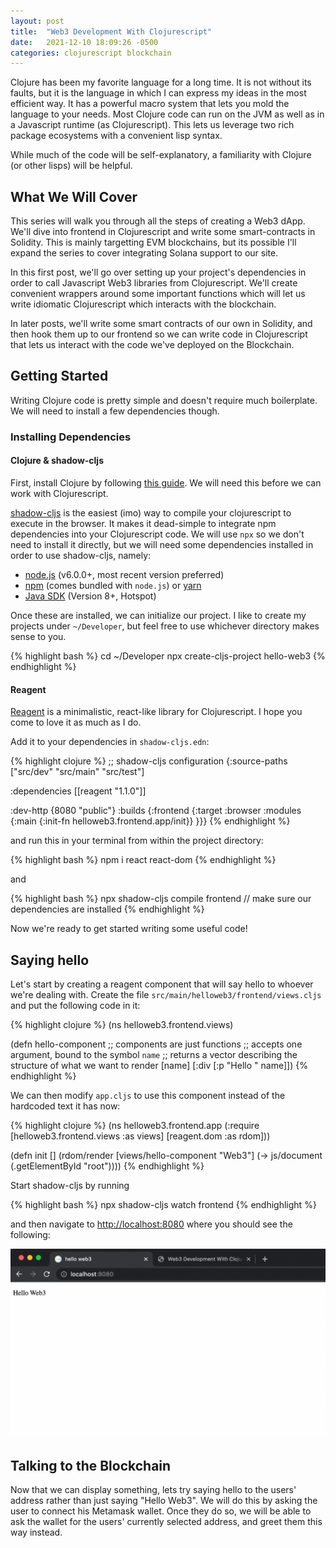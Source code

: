 ```yaml
---
layout: post
title:  "Web3 Development With Clojurescript"
date:   2021-12-10 18:09:26 -0500
categories: clojurescript blockchain 
---
```

Clojure has been my favorite language for a long time. It is not without its faults, but it is the language in which I can express my ideas in the most efficient way. It has a powerful macro system that lets you mold the language to your needs. Most Clojure code can run on the JVM as well as in a Javascript runtime (as Clojurescript). This lets us leverage two rich package ecosystems with a convenient lisp syntax.

While much of the code will be self-explanatory, a familiarity with Clojure (or other lisps) will be helpful.

## What We Will Cover

This series will walk you through all the steps of creating a Web3 dApp. We'll dive into frontend in Clojurescript and write some smart-contracts in Solidity. This is mainly targetting EVM blockchains, but its possible I'll expand the series to cover integrating Solana support to our site.

In this first post, we'll go over setting up your project's dependencies in order to call Javascript Web3 libraries from Clojurescript. We'll create convenient wrappers around some important functions which will let us write idiomatic Clojurescript which interacts with the blockchain.

In later posts, we'll write some smart contracts of our own in Solidity, and then hook them up to our frontend so we can write code in Clojurescript that lets us interact with the code we've deployed on the Blockchain.

## Getting Started

Writing Clojure code is pretty simple and doesn't require much boilerplate. We will need to install a few dependencies though. 

### Installing Dependencies

#### Clojure & shadow-cljs

First, install Clojure by following [this guide](https://clojure.org/guides/getting_started). We will need this before we can work with Clojurescript.

[shadow-cljs](https://github.com/thheller/shadow-cljs) is the easiest (imo) way to compile your clojurescript to execute in the browser. It makes it dead-simple to integrate npm dependencies into your Clojurescript code. We will use `npx` so we don't need to install it directly, but we will need some dependencies installed in order to use shadow-cljs, namely:

- [node.js](https://nodejs.org) (v6.0.0+, most recent version preferred)
- [npm](https://www.npmjs.com) (comes bundled with `node.js`) or [yarn](https://www.yarnpkg.com)
- [Java SDK](https://adoptopenjdk.net/) (Version 8+, Hotspot)

Once these are installed, we can initialize our project. I like to create my projects under `~/Developer`, but feel free to use whichever directory makes sense to you.

{% highlight bash %}
cd ~/Developer
npx create-cljs-project hello-web3
{% endhighlight %}

#### Reagent

[Reagent](https://github.com/reagent-project/reagent) is a minimalistic, react-like library for Clojurescript. I hope you come to love it as much as I do.

Add it to your dependencies in `shadow-cljs.edn`:

{% highlight clojure %}
;; shadow-cljs configuration
{:source-paths
 ["src/dev"
  "src/main"
  "src/test"]

 :dependencies
 [[reagent "1.1.0"]]

 :dev-http {8080 "public"}
 :builds
 {:frontend
  {:target :browser
   :modules {:main {:init-fn helloweb3.frontend.app/init}}
   }}}
{% endhighlight %}

and run this in your terminal from within the project directory:

{% highlight bash %}
npm i react react-dom
{% endhighlight %}

and 

{% highlight bash %}
npx shadow-cljs compile frontend // make sure our dependencies are installed
{% endhighlight %}

Now we're ready to get started writing some useful code!

## Saying hello

Let's start by creating a reagent component that will say hello to whoever we're dealing with. Create the file `src/main/helloweb3/frontend/views.cljs` and put the following code in it:


{% highlight clojure %}
(ns helloweb3.frontend.views)

(defn hello-component ;; components are just functions
  ;; accepts one argument, bound to the symbol `name` 
  ;; returns a vector describing the structure of what we want to render
  [name] 
  [:div
   [:p "Hello " name]])
{% endhighlight %}

We can then modify `app.cljs` to use this component instead of the hardcoded text it has now:

{% highlight clojure %}
(ns helloweb3.frontend.app
  (:require
   [helloweb3.frontend.views :as views]
   [reagent.dom :as rdom]))

(defn init []
  (rdom/render [views/hello-component "Web3"]
               (-> js/document
                   (.getElementById "root"))))
{% endhighlight %}

Start shadow-cljs by running

{% highlight bash %}
npx shadow-cljs watch frontend
{% endhighlight %}

and then navigate to [http://localhost:8080](http://localhost:8080) where you should see the following:

![hello web3](/assets/site1.png)

## Talking to the Blockchain

Now that we can display something, lets try saying hello to the users' address rather than just saying "Hello Web3". We will do this by asking the user to connect his Metamask wallet. Once they do so, we will be able to ask the wallet for the users' currently selected address, and greet them this way instead.

